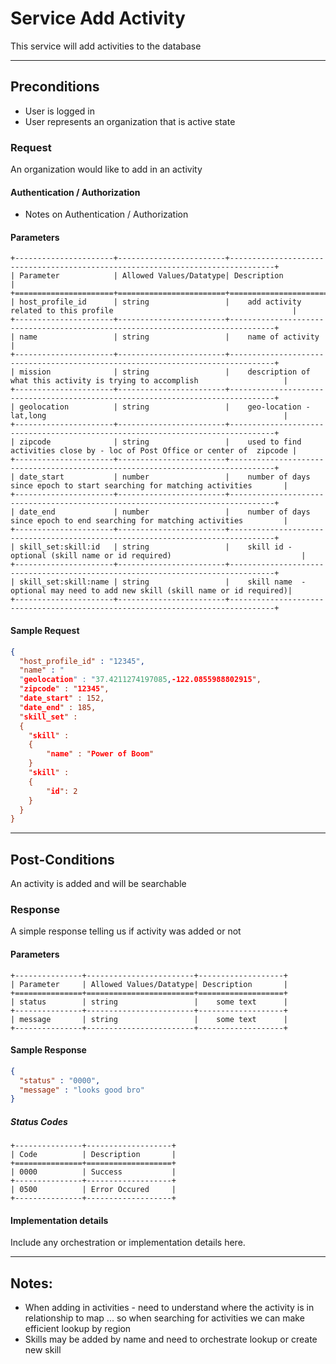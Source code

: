 # Service Add Activity
This service will add activities to the database

---
## Preconditions
 - User is logged in
 - User represents an organization that is active state

### Request

An organization would like to add in an activity


#### Authentication / Authorization
 - Notes on Authentication / Authorization

#### Parameters

```eval_rst
+----------------------+------------------------+--------------------------------------------------------------------------------+
| Parameter            | Allowed Values/Datatype| Description                                                                    |
+======================+========================+================================================================================+
| host_profile_id      | string                 |    add activity related to this profile                                        |
+----------------------+------------------------+--------------------------------------------------------------------------------+
| name                 | string                 |    name of activity                                                            |
+----------------------+------------------------+--------------------------------------------------------------------------------+
| mission              | string                 |    description of what this activity is trying to accomplish                   |
+----------------------+------------------------+--------------------------------------------------------------------------------+
| geolocation          | string                 |    geo-location - lat,long                                                     |
+----------------------+------------------------+--------------------------------------------------------------------------------+
| zipcode              | string                 |    used to find activities close by - loc of Post Office or center of  zipcode |
+----------------------+------------------------+--------------------------------------------------------------------------------+
| date_start           | number                 |    number of days since epoch to start searching for matching activities       |
+----------------------+------------------------+--------------------------------------------------------------------------------+
| date_end             | number                 |    number of days since epoch to end searching for matching activities         |
+----------------------+------------------------+--------------------------------------------------------------------------------+
| skill_set:skill:id   | string                 |    skill id - optional (skill name or id required)                             |
+----------------------+------------------------+--------------------------------------------------------------------------------+
| skill_set:skill:name | string                 |    skill name  - optional may need to add new skill (skill name or id required)|
+----------------------+------------------------+--------------------------------------------------------------------------------+
```

#### Sample Request

```json
{
  "host_profile_id" : "12345",
  "name" : "
  "geolocation" : "37.4211274197085,-122.0855988802915",
  "zipcode" : "12345",
  "date_start" : 152,
  "date_end" : 185,
  "skill_set" :
  {
  	"skill" : 
  	{
  		"name" : "Power of Boom"
  	}
  	"skill" :
  	{
  		"id": 2
  	}
  }		
}
```

---
## Post-Conditions
An activity is added and will be searchable

### Response

A simple response telling us if activity was added or not

#### Parameters

```eval_rst
+---------------+------------------------+-------------------+
| Parameter     | Allowed Values/Datatype| Description       |
+===============+========================+===================+
| status        | string                 |    some text      |
+---------------+------------------------+-------------------+
| message       | string                 |    some text      |
+---------------+------------------------+-------------------+

```

#### Sample Response

```json
{
  "status" : "0000",
  "message" : "looks good bro"
}
```
##### Status Codes

```eval_rst
+---------------+-------------------+
| Code          | Description       |
+===============+===================+
| 0000          | Success           |
+---------------+-------------------+
| 0500          | Error Occured     |
+---------------+-------------------+
```

#### Implementation details

Include any orchestration or implementation details here.

---
## Notes:
- When adding in activities - need to understand where the activity is in relationship to map ... so when searching for activities we can make efficient lookup by region
- Skills may be added by name and need to orchestrate lookup or create new skill